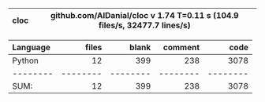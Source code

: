 cloc|github.com/AlDanial/cloc v 1.74  T=0.11 s (104.9 files/s, 32477.7 lines/s)
--- | ---

Language|files|blank|comment|code
:-------|-------:|-------:|-------:|-------:
Python|12|399|238|3078
--------|--------|--------|--------|--------
SUM:|12|399|238|3078
